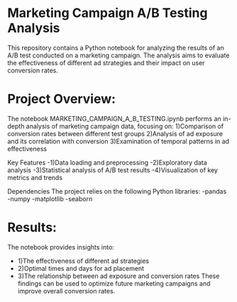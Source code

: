 # Marketing Campaign A/B Testing Analysis

This repository contains a Python notebook for analyzing the results of an A/B test conducted on a marketing campaign. The analysis aims to evaluate the effectiveness of different ad strategies and their impact on user conversion rates.

# Project Overview:

The notebook MARKETING_CAMPAIGN_A_B_TESTING.ipynb performs an in-depth analysis of marketing campaign data, focusing on:
1)Comparison of conversion rates between different test groups
2)Analysis of ad exposure and its correlation with conversion
3)Examination of temporal patterns in ad effectiveness

Key Features
-1)Data loading and preprocessing
-2)Exploratory data analysis
-3)Statistical analysis of A/B test results
-4)Visualization of key metrics and trends

Dependencies
The project relies on the following Python libraries:
-pandas
-numpy
-matplotlib
-seaborn

# Results:

The notebook provides insights into:
- 1)The effectiveness of different ad strategies
- 2)Optimal times and days for ad placement
- 3)The relationship between ad exposure and conversion rates
These findings can be used to optimize future marketing campaigns and improve overall conversion rates.
